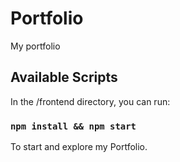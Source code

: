 # Portfolio

My portfolio

## Available Scripts

In the /frontend directory, you can run:

### `npm install && npm start`

To start and explore my Portfolio.

